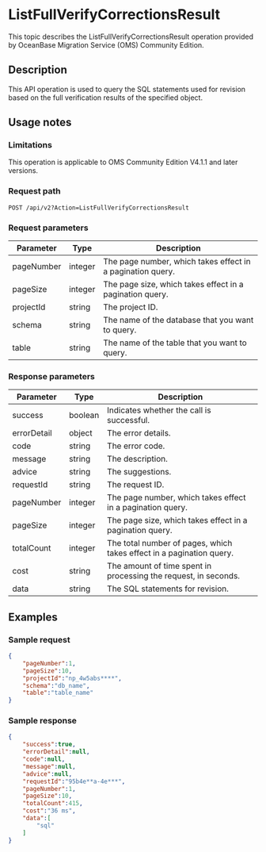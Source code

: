 # ListFullVerifyCorrectionsResult

This topic describes the ListFullVerifyCorrectionsResult operation provided by OceanBase Migration Service (OMS) Community Edition.

## Description

This API operation is used to query the SQL statements used for revision based on the full verification results of the specified object.

## Usage notes

### Limitations

This operation is applicable to OMS Community Edition V4.1.1 and later versions.

### Request path

`POST /api/v2?Action=ListFullVerifyCorrectionsResult`

### Request parameters

| Parameter | Type | Description |
|-----------|--------|-------------|
| pageNumber | integer | The page number, which takes effect in a pagination query.  |
| pageSize | integer | The page size, which takes effect in a pagination query.  |
| projectId | string | The project ID.  |
| schema | string | The name of the database that you want to query.  |
| table | string | The name of the table that you want to query.  |


### Response parameters

| Parameter | Type | Description |
|------------|------------------|------------------------|
| success | boolean | Indicates whether the call is successful.  |
| errorDetail | object | The error details.  |
| code | string | The error code.  |
| message | string | The description.  |
| advice | string | The suggestions.  |
| requestId | string | The request ID.  |
| pageNumber | integer | The page number, which takes effect in a pagination query.  |
| pageSize | integer | The page size, which takes effect in a pagination query.  |
| totalCount | integer | The total number of pages, which takes effect in a pagination query.  |
| cost | string | The amount of time spent in processing the request, in seconds.  |
| data | string | The SQL statements for revision.  |

## Examples

### Sample request

```JSON
{
    "pageNumber":1,
    "pageSize":10,
    "projectId":"np_4w5abs****",
    "schema":"db_name",
    "table":"table_name"
}
```

### Sample response

```JSON
{
    "success":true,
    "errorDetail":null,
    "code":null,
    "message":null,
    "advice":null,
    "requestId":"95b4e**a-4e***",
    "pageNumber":1,
    "pageSize":10,
    "totalCount":415,
    "cost":"36 ms",
    "data":[
        "sql"
    ]
}
```

